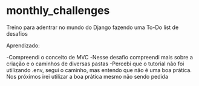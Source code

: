 # monthly_challenges

Treino para adentrar no mundo do Django fazendo uma To-Do list de desafios

Aprendizado:

-Compreendi o conceito de MVC
-Nesse desafio compreendi mais sobre a criação e o caminhos de diversas pastas
-Percebi que o tutorial não foi utilizando .env, segui o caminho, mas entendo que não é uma boa prática. Nos próximos irei utilizar a boa prática mesmo não sendo pedida

